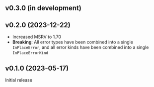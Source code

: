 v0.3.0 (in development)
-----------------------

v0.2.0 (2023-12-22)
-------------------
- Increased MSRV to 1.70
- **Breaking**: All error types have been combined into a single
  `InPlaceError`, and all error kinds have been combined into a single
  `InPlaceErrorKind`

v0.1.0 (2023-05-17)
-------------------
Initial release
